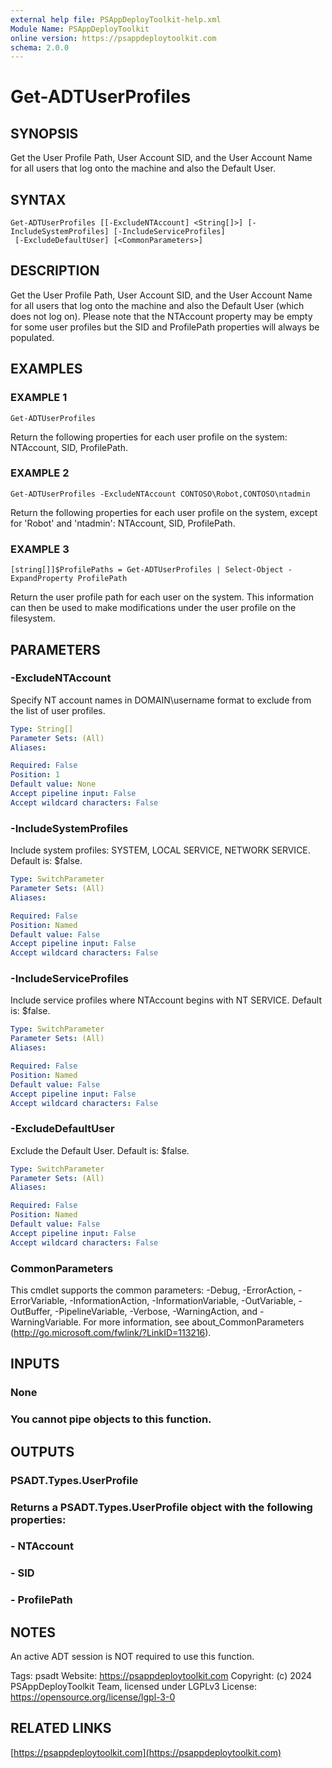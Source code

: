 ```yaml
---
external help file: PSAppDeployToolkit-help.xml
Module Name: PSAppDeployToolkit
online version: https://psappdeploytoolkit.com
schema: 2.0.0
---
```


# Get-ADTUserProfiles

## SYNOPSIS
Get the User Profile Path, User Account SID, and the User Account Name for all users that log onto the machine and also the Default User.

## SYNTAX

```
Get-ADTUserProfiles [[-ExcludeNTAccount] <String[]>] [-IncludeSystemProfiles] [-IncludeServiceProfiles]
 [-ExcludeDefaultUser] [<CommonParameters>]
```

## DESCRIPTION
Get the User Profile Path, User Account SID, and the User Account Name for all users that log onto the machine and also the Default User (which does not log on).
Please note that the NTAccount property may be empty for some user profiles but the SID and ProfilePath properties will always be populated.

## EXAMPLES

### EXAMPLE 1
```
Get-ADTUserProfiles
```

Return the following properties for each user profile on the system: NTAccount, SID, ProfilePath.

### EXAMPLE 2
```
Get-ADTUserProfiles -ExcludeNTAccount CONTOSO\Robot,CONTOSO\ntadmin
```

Return the following properties for each user profile on the system, except for 'Robot' and 'ntadmin': NTAccount, SID, ProfilePath.

### EXAMPLE 3
```
[string[]]$ProfilePaths = Get-ADTUserProfiles | Select-Object -ExpandProperty ProfilePath
```

Return the user profile path for each user on the system.
This information can then be used to make modifications under the user profile on the filesystem.

## PARAMETERS

### -ExcludeNTAccount
Specify NT account names in DOMAIN\username format to exclude from the list of user profiles.

```yaml
Type: String[]
Parameter Sets: (All)
Aliases:

Required: False
Position: 1
Default value: None
Accept pipeline input: False
Accept wildcard characters: False
```

### -IncludeSystemProfiles
Include system profiles: SYSTEM, LOCAL SERVICE, NETWORK SERVICE.
Default is: $false.

```yaml
Type: SwitchParameter
Parameter Sets: (All)
Aliases:

Required: False
Position: Named
Default value: False
Accept pipeline input: False
Accept wildcard characters: False
```

### -IncludeServiceProfiles
Include service profiles where NTAccount begins with NT SERVICE.
Default is: $false.

```yaml
Type: SwitchParameter
Parameter Sets: (All)
Aliases:

Required: False
Position: Named
Default value: False
Accept pipeline input: False
Accept wildcard characters: False
```

### -ExcludeDefaultUser
Exclude the Default User.
Default is: $false.

```yaml
Type: SwitchParameter
Parameter Sets: (All)
Aliases:

Required: False
Position: Named
Default value: False
Accept pipeline input: False
Accept wildcard characters: False
```

### CommonParameters
This cmdlet supports the common parameters: -Debug, -ErrorAction, -ErrorVariable, -InformationAction, -InformationVariable, -OutVariable, -OutBuffer, -PipelineVariable, -Verbose, -WarningAction, and -WarningVariable.
For more information, see about_CommonParameters (http://go.microsoft.com/fwlink/?LinkID=113216).

## INPUTS

### None
### You cannot pipe objects to this function.
## OUTPUTS

### PSADT.Types.UserProfile
### Returns a PSADT.Types.UserProfile object with the following properties:
### - NTAccount
### - SID
### - ProfilePath
## NOTES
An active ADT session is NOT required to use this function.

Tags: psadt
Website: https://psappdeploytoolkit.com
Copyright: (c) 2024 PSAppDeployToolkit Team, licensed under LGPLv3
License: https://opensource.org/license/lgpl-3-0

## RELATED LINKS

[https://psappdeploytoolkit.com](https://psappdeploytoolkit.com)

